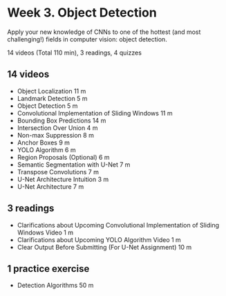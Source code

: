 # Week 3. Object Detection

Apply your new knowledge of CNNs to one of the hottest (and most challenging!) fields in computer vision: object detection.

14 videos (Total 110 min), 3 readings, 4 quizzes

## 14 videos

* Object Localization 11 m
* Landmark Detection 5 m
* Object Detection 5 m
* Convolutional Implementation of Sliding Windows 11 m
* Bounding Box Predictions 14 m
* Intersection Over Union 4 m
* Non-max Suppression 8 m
* Anchor Boxes 9 m
* YOLO Algorithm 6 m
* Region Proposals (Optional) 6 m
* Semantic Segmentation with U-Net 7 m
* Transpose Convolutions 7 m
* U-Net Architecture Intuition 3 m
* U-Net Architecture 7 m

## 3 readings

* Clarifications about Upcoming Convolutional Implementation of Sliding Windows Video 1 m
* Clarifications about Upcoming YOLO Algorithm Video 1 m
* Clear Output Before Submitting (For U-Net Assignment) 10 m

## 1 practice exercise

* Detection Algorithms 50 m